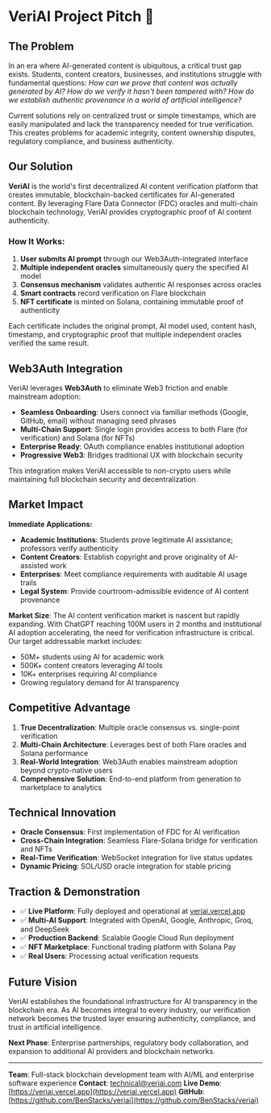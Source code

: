 # VeriAI Project Pitch 🚀

## The Problem

In an era where AI-generated content is ubiquitous, a critical trust gap exists. Students, content creators, businesses, and institutions struggle with fundamental questions: _How can we prove that content was actually generated by AI? How do we verify it hasn't been tampered with? How do we establish authentic provenance in a world of artificial intelligence?_

Current solutions rely on centralized trust or simple timestamps, which are easily manipulated and lack the transparency needed for true verification. This creates problems for academic integrity, content ownership disputes, regulatory compliance, and business authenticity.

## Our Solution

**VeriAI** is the world's first decentralized AI content verification platform that creates immutable, blockchain-backed certificates for AI-generated content. By leveraging Flare Data Connector (FDC) oracles and multi-chain blockchain technology, VeriAI provides cryptographic proof of AI content authenticity.

### How It Works:

1. **User submits AI prompt** through our Web3Auth-integrated interface
2. **Multiple independent oracles** simultaneously query the specified AI model
3. **Consensus mechanism** validates authentic AI responses across oracles
4. **Smart contracts** record verification on Flare blockchain
5. **NFT certificate** is minted on Solana, containing immutable proof of authenticity

Each certificate includes the original prompt, AI model used, content hash, timestamp, and cryptographic proof that multiple independent oracles verified the same result.

## Web3Auth Integration

VeriAI leverages **Web3Auth** to eliminate Web3 friction and enable mainstream adoption:

- **Seamless Onboarding**: Users connect via familiar methods (Google, GitHub, email) without managing seed phrases
- **Multi-Chain Support**: Single login provides access to both Flare (for verification) and Solana (for NFTs)
- **Enterprise Ready**: OAuth compliance enables institutional adoption
- **Progressive Web3**: Bridges traditional UX with blockchain security

This integration makes VeriAI accessible to non-crypto users while maintaining full blockchain security and decentralization.

## Market Impact

**Immediate Applications:**

- **Academic Institutions**: Students prove legitimate AI assistance; professors verify authenticity
- **Content Creators**: Establish copyright and prove originality of AI-assisted work
- **Enterprises**: Meet compliance requirements with auditable AI usage trails
- **Legal System**: Provide courtroom-admissible evidence of AI content provenance

**Market Size**: The AI content verification market is nascent but rapidly expanding. With ChatGPT reaching 100M users in 2 months and institutional AI adoption accelerating, the need for verification infrastructure is critical. Our target addressable market includes:

- 50M+ students using AI for academic work
- 500K+ content creators leveraging AI tools
- 10K+ enterprises requiring AI compliance
- Growing regulatory demand for AI transparency

## Competitive Advantage

1. **True Decentralization**: Multiple oracle consensus vs. single-point verification
2. **Multi-Chain Architecture**: Leverages best of both Flare oracles and Solana performance
3. **Real-World Integration**: Web3Auth enables mainstream adoption beyond crypto-native users
4. **Comprehensive Solution**: End-to-end platform from generation to marketplace to analytics

## Technical Innovation

- **Oracle Consensus**: First implementation of FDC for AI verification
- **Cross-Chain Integration**: Seamless Flare-Solana bridge for verification and NFTs
- **Real-Time Verification**: WebSocket integration for live status updates
- **Dynamic Pricing**: SOL/USD oracle integration for stable pricing

## Traction & Demonstration

- ✅ **Live Platform**: Fully deployed and operational at [veriai.vercel.app](https://veriai.vercel.app)
- ✅ **Multi-AI Support**: Integrated with OpenAI, Google, Anthropic, Groq, and DeepSeek
- ✅ **Production Backend**: Scalable Google Cloud Run deployment
- ✅ **NFT Marketplace**: Functional trading platform with Solana Pay
- ✅ **Real Users**: Processing actual verification requests

## Future Vision

VeriAI establishes the foundational infrastructure for AI transparency in the blockchain era. As AI becomes integral to every industry, our verification network becomes the trusted layer ensuring authenticity, compliance, and trust in artificial intelligence.

**Next Phase**: Enterprise partnerships, regulatory body collaboration, and expansion to additional AI providers and blockchain networks.

---

**Team**: Full-stack blockchain development team with AI/ML and enterprise software experience
**Contact**: [technical@veriai.com](mailto:technical@veriai.com)
**Live Demo**: [https://veriai.vercel.app](https://veriai.vercel.app)
**GitHub**: [https://github.com/BenStacks/veriai](https://github.com/BenStacks/veriai)
